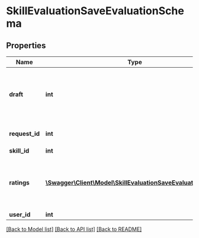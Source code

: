 # SkillEvaluationSaveEvaluationSchema

## Properties
Name | Type | Description | Notes
------------ | ------------- | ------------- | -------------
**draft** | **int** | Is this evaluation completed or draft -&amp;gt; 1 &#x3D; Draft, 0 &#x3D; Completed | [optional] 
**request_id** | **int** | The evaluation request id | 
**skill_id** | **int** | Skill ID | [optional] 
**ratings** | [**\Swagger\Client\Model\SkillEvaluationSaveEvaluationRatings**](SkillEvaluationSaveEvaluationRatings.md) | List of items skill-rating or user-ratings, the keys are rating ids | 
**user_id** | **int** | User ID | [optional] 

[[Back to Model list]](../README.md#documentation-for-models) [[Back to API list]](../README.md#documentation-for-api-endpoints) [[Back to README]](../README.md)


